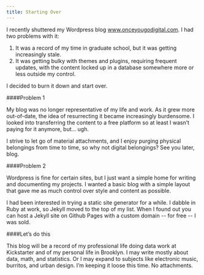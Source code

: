 ```yaml
---
title: Starting Over
---
```


I recently shuttered my Wordpress blog www.onceyougodigital.com. I had two problems with it:

1. It was a record of my time in graduate school, but it was getting increasingly stale.
2. It was getting bulky with themes and plugins, requiring frequent updates, with the content locked up in a database somewhere more or less outside my control.

I decided to burn it down and start over.

####Problem 1

My blog was no longer representative of my life and work. As it grew more out-of-date, the idea of resurrecting it became increasingly burdensome. I looked into transferring the content to a free platform so at least I wasn’t paying for it anymore, but… ugh.

I strive to let go of material attachments, and I enjoy purging physical belongings from time to time, so why not digital belongings? See you later, blog.

####Problem 2

Wordpress is fine for certain sites, but I just want a simple home for writing and documenting my projects. I wanted a basic blog with a simple layout that gave me as much control over style and content as possible.

I had been interested in trying a static site generator for a while. I dabble in Ruby at work, so Jekyll moved to the top of my list. When I found out you can host a Jekyll site on Github Pages with a custom domain -- for free -- I was sold.

####Let’s do this

This blog will be a record of my professional life doing data work at Kickstarter and of my personal life in Brooklyn. I may write mostly about data, math, and statistics. Or I may expand to subjects like electronic music, burritos, and urban design. I’m keeping it loose this time. No attachments.
